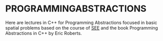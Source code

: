 # PROGRAMMINGABSTRACTIONS
Here are lectures in C++ for Programming Abstractions focused in basic spatial problems based on the course of [SEE](https://see.stanford.edu/Course/CS106B) and the book Programming Abstractions in C++ by Eric Roberts.
